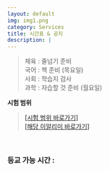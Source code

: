 ```yaml
---
layout: default
img: img1.png
category: Services
title: 시간표 & 공지
description: |
---
```

  > 체육 : 줄넘기 준비           
  > 국어 : 책 준비 (목요일)     
  > 사회 : 학습지 검사    
  > 과학 : 자습할 것 준비 (월요일)        

  **시험 범위**
  > <a href = "img/services/test.jpg">[시험 범위 바로가기]</a>      
  > <a href = "https://www.ealimi.com/ReceivedNoti/LetterReplyNew/13981360/e31e1bef-aae6-4c18-b562-485d71c90973">[해당 이알리미 바로가기]</a>     
      
<html>
  <br>
  <h3 id="time_go_school">등교 가능 시간 : </h3>
  
  <script>
    function Cal(v){
      return "08:" + (v * 5 + 30);
    }
    function Time(){
        const monday = 3;

        var date = new Date();

        var T = start_time;

        var DATA = document.getElementById("time_go_school");

        var str = "등교 가능 시간 : \n\n";

        if(date.getDay() != 0 && date.getDay() != 6){
          var time = (5 + monday - date.getDay()) % 5;
          var time2 = (time + 2) % 5;
          str += " - "+ Cal(time)+" ~ " + Cal(time+1) + " (정)\n" + " - "+ Cal(time2)+" ~ " + Cal(time2+1) + " (부)";
        }
        else{
          str = "";
        }
        DATA.innerText = str;
    }
    Time();
  </script>
</html>